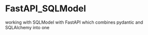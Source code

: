 # FastAPI_SQLModel
working with SQLModel with FastAPI which combines pydantic and SQLAlchemy into one 
